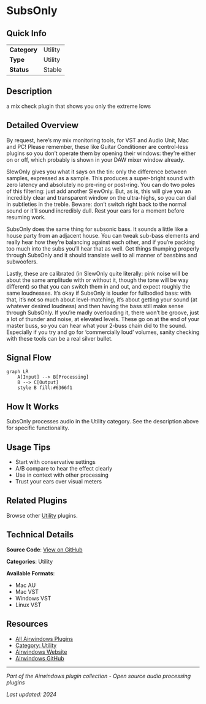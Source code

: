 # SubsOnly



## Quick Info

| | |
|---|---|
| **Category** | Utility |
| **Type** | Utility |
| **Status** | Stable |

## Description

a mix check plugin that shows you only the extreme lows

## Detailed Overview

By request, here’s my mix monitoring tools, for VST and Audio Unit, Mac and PC! Please remember, these like Guitar Conditioner are control-less plugins so you don’t operate them by opening their windows: they’re either on or off, which probably is shown in your DAW mixer window already.

SlewOnly gives you what it says on the tin: only the difference between samples, expressed as a sample. This produces a super-bright sound with zero latency and absolutely no pre-ring or post-ring. You can do two poles of this filtering: just add another SlewOnly. But, as is, this will give you an incredibly clear and transparent window on the ultra-highs, so you can dial in subtleties in the treble. Beware: don’t switch right back to the normal sound or it’ll sound incredibly dull. Rest your ears for a moment before resuming work.

SubsOnly does the same thing for subsonic bass. It sounds a little like a house party from an adjacent house. You can tweak sub-bass elements and really hear how they’re balancing against each other, and if you’re packing too much into the subs you’ll hear that as well. Get things thumping properly through SubsOnly and it should translate well to all manner of bassbins and subwoofers.

Lastly, these are calibrated (in SlewOnly quite literally: pink noise will be about the same amplitude with or without it, though the tone will be way different) so that you can switch them in and out, and expect roughly the same loudnesses. It’s okay if SubsOnly is louder for fullbodied bass: with that, it’s not so much about level-matching, it’s about getting your sound (at whatever desired loudness) and then having the bass still make sense through SubsOnly. If you’re madly overloading it, there won’t be groove, just a lot of thunder and noise, at elevated levels. These go on at the end of your master buss, so you can hear what your 2-buss chain did to the sound. Especially if you try and go for ‘commercially loud’ volumes, sanity checking with these tools can be a real silver bullet.

## Signal Flow

```mermaid
graph LR
    A[Input] --> B[Processing]
    B --> C[Output]
    style B fill:#6366f1
```

## How It Works

SubsOnly processes audio in the Utility category. See the description above for specific functionality.

## Usage Tips

- Start with conservative settings
- A/B compare to hear the effect clearly
- Use in context with other processing
- Trust your ears over visual meters


## Related Plugins

Browse other [Utility](../categories/utility.md) plugins.


## Technical Details

**Source Code**: [View on GitHub](https://github.com/airwindows/airwindows/tree/master/plugins/LinuxVST/src/SubsOnly)

**Categories**: Utility

**Available Formats**:
- Mac AU
- Mac VST
- Windows VST
- Linux VST

## Resources

- [All Airwindows Plugins](../../README.md)
- [Category: Utility](../categories/utility.md)
- [Airwindows Website](https://www.airwindows.com)
- [Airwindows GitHub](https://github.com/airwindows/airwindows)

---

*Part of the Airwindows plugin collection - Open source audio processing plugins*

*Last updated: 2024*
